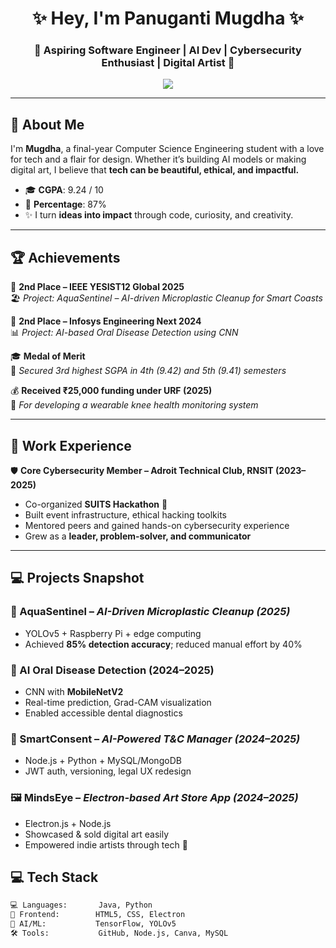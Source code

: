 <h1 align="center">✨ Hey, I'm Panuganti Mugdha ✨</h1>
<h3 align="center">🌸 Aspiring Software Engineer | AI Dev | Cybersecurity Enthusiast | Digital Artist 🌸</h3>

<p align="center">
  <img src="https://readme-typing-svg.demolab.com?font=Cookie&duration=3000&pause=1000&color=FF69B4&center=true&vCenter=true&width=435&lines=Blending+Tech+with+Creativity...;AI+%E2%9D%A4+Cybersecurity+%E2%9D%A4+Art...;Code+Dreamer+and+Doer+%F0%9F%92%BB%F0%9F%8C%9F" />
</p>

---

## 💫 About Me
I'm **Mugdha**, a final-year Computer Science Engineering student with a love for tech and a flair for design. Whether it’s building AI models or making digital art, I believe that **tech can be beautiful, ethical, and impactful.**

- 🎓 **CGPA**: 9.24 / 10  
- 💯 **Percentage**: 87%  
- ✨ I turn **ideas into impact** through code, curiosity, and creativity.

---

## 🏆 Achievements

🌊 **2nd Place – IEEE YESIST12 Global 2025**  
🏖️ *Project: AquaSentinel – AI-driven Microplastic Cleanup for Smart Coasts*

🦷 **2nd Place – Infosys Engineering Next 2024**  
📊 *Project: AI-based Oral Disease Detection using CNN*

🎓 **Medal of Merit**  
🥉 *Secured 3rd highest SGPA in 4th (9.42) and 5th (9.41) semesters*

💰 **Received ₹25,000 funding under URF (2025)**  
🦵 *For developing a wearable knee health monitoring system*

---

## 💼 Work Experience

🛡️ **Core Cybersecurity Member – Adroit Technical Club, RNSIT (2023–2025)**  
- Co-organized **SUITS Hackathon** 🧠  
- Built event infrastructure, ethical hacking toolkits  
- Mentored peers and gained hands-on cybersecurity experience  
- Grew as a **leader, problem-solver, and communicator**

---

## 💻 Projects Snapshot

### 🌊 AquaSentinel – *AI-Driven Microplastic Cleanup (2025)*  
- YOLOv5 + Raspberry Pi + edge computing  
- Achieved **85% detection accuracy**; reduced manual effort by 40%

### 🦷 AI Oral Disease Detection (2024–2025)  
- CNN with **MobileNetV2**  
- Real-time prediction, Grad-CAM visualization  
- Enabled accessible dental diagnostics

### 📝 SmartConsent – *AI-Powered T&C Manager (2024–2025)*  
- Node.js + Python + MySQL/MongoDB  
- JWT auth, versioning, legal UX redesign

### 🖼️ MindsEye – *Electron-based Art Store App (2024–2025)*  
- Electron.js + Node.js  
- Showcased & sold digital art easily  
- Empowered indie artists through tech 🎨


## 💻 Tech Stack

```diff
💻 Languages:       Java, Python
🎨 Frontend:        HTML5, CSS, Electron
🧠 AI/ML:           TensorFlow, YOLOv5
🛠️ Tools:           GitHub, Node.js, Canva, MySQL
